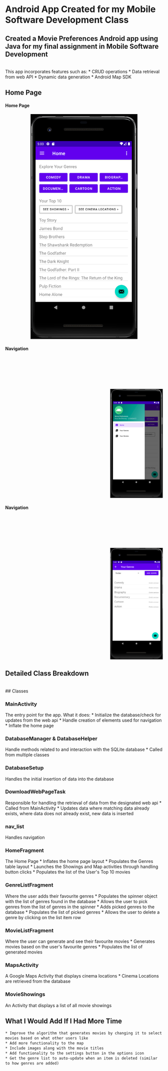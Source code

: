 # Android App Created for my Mobile Software Development Class

## Created a Movie Preferences Android app using Java for my final assignment in Mobile Software Development
<br>
This app incorporates features such as:
* CRUD operations
* Data retrieval from web API
* Dynamic data generation
* Android Map SDK


## Home Page

<h4>Home Page</h4>
<p style="text-align: center; margin: auto; width=30vw">
  <img src="https://github.com/rossmcel/MSD-Assignment/blob/eb1f1c6ab9d08bfd6f3aea7b1e05491c025ce25b/homePage.PNG" title="Home Page">
</p>
<h4>Navigation</h4>
<p style="text-align: center; margin-top: 3vh;  margin-left: 35vw; width=10vw">
  <img src="https://github.com/rossmcel/MSD-Assignment/blob/eb1f1c6ab9d08bfd6f3aea7b1e05491c025ce25b/navigation.PNG" title="Mobile Screen">
</p>
<h4>Navigation</h4>
<p style="text-align: center; margin-top: 3vh;  margin-left: 35vw; width=10vw">
  <img src="https://github.com/rossmcel/MSD-Assignment/blob/eb1f1c6ab9d08bfd6f3aea7b1e05491c025ce25b/genresPage.PNG" title="Mobile Screen">
</p>


## Detailed Class Breakdown
<br>
## Classes

### MainActivity
The entry point for the app. What it does:
	* Initialize the database/check for updates from the web api
	* Handle creation of elements used for navigation
	* Inflate the home page

### DatabaseManager & DatabaseHelper
Handle methods related to and interaction with the SQLite database
	* Called from multiple classes

### DatabaseSetup
Handles the initial insertion of data into the database


### DownloadWebPageTask
Responsible for handling the retrieval of data from the designated web api
	* Called from MainActivity
	* Updates data where matching data already exists, where data does not already exist, new data is inserted

### nav_list
Handles navigation

### HomeFragment
The Home Page
	* Inflates the home page layout
	* Populates the Genres table layout
	* Launches the Showings and Map activities through handling button clicks
	* Populates the list of the User's Top 10 movies

### GenreListFragment
Where the user adds their favourite genres
	* Populates the spinner object with the list of genres found in the database
	* Allows the user to pick genres from the list of genres in the spinner
	* Adds picked genres to the database
	* Populates the list of picked genres
	* Allows the user to delete a genre by clicking on the list item row

### MovieListFragment
Where the user can generate and see their favourite movies
	* Generates movies based on the user's favourite genres
	* Populates the list of generated movies

### MapsActivity
A Google Maps Activity that displays cinema locations
	* Cinema Locations are retrieved from the database

### MovieShowings
An Activity that displays a list of all movie showings


## What I Would Add If I Had More Time
	* Improve the algorithm that generates movies by changing it to select movies based on what other users like
	* Add more functionality to the map
	* Include images along with the movie titles
	* Add functionality to the settings button in the options icon
	* Get the genre list to auto-update when an item is deleted (similar to how genres are added)

